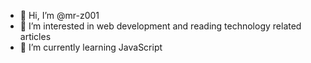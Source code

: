 - 👋 Hi, I’m @mr-z001
- 👀 I’m interested in web development and reading technology related articles
- 🌱 I’m currently learning JavaScript

<!---
mr-z001/mr-z001 is a ✨ special ✨ repository because its `README.md` (this file) appears on your GitHub profile.
You can click the Preview link to take a look at your changes.
--->
